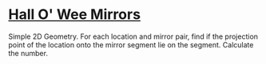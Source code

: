 # [Hall O' Wee Mirrors](https://open.kattis.com/problems/halloweemirrors)

Simple 2D Geometry. For each location and mirror pair, find if the projection point of the location onto the mirror segment lie on the segment. Calculate the number.
